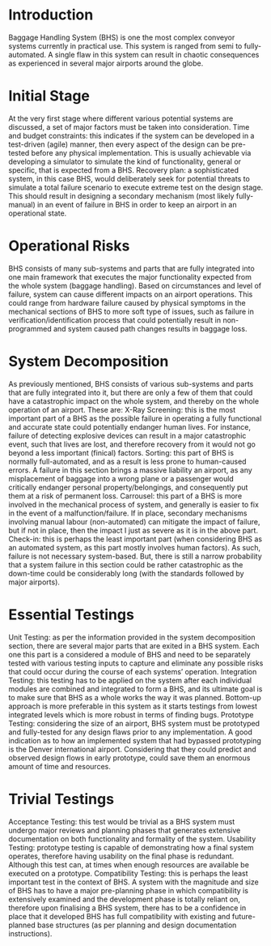 <h1>Introduction</h1>
Baggage Handling System (BHS) is one the most complex conveyor systems currently in practical use. This system is ranged from semi to fully-automated. A single flaw in this system can result in chaotic consequences as experienced in several major airports around the globe.
<h1>Initial Stage</h1>
At the very first stage where different various potential systems are discussed, a set of major factors must be taken into consideration.
Time and budget constraints: this indicates if the system can be developed in a test-driven (agile) manner, then every aspect of the design can be pre-tested before any physical implementation. This is usually achievable via developing a simulator to simulate the kind of functionality, general or specific, that is expected from a BHS.
Recovery plan: a sophisticated system, in this case BHS, would deliberately seek for potential threats to simulate a total failure scenario to execute extreme test on the design stage. This should result in designing a secondary mechanism (most likely fully-manual) in an event of failure in BHS in order to keep an airport in an operational state.
<h1>Operational Risks</h1>
BHS consists of many sub-systems and parts that are fully integrated into one main framework that executes the major functionality expected from the whole system (baggage handling). Based on circumstances and level of failure, system can cause different impacts on an airport operations. This could range from hardware failure caused by physical symptoms in the mechanical sections of BHS to more soft type of issues, such as failure in verification/identification process that could potentially result in non-programmed and system caused path changes results in baggage loss.
<h1>System Decomposition</h1>
As previously mentioned, BHS consists of various sub-systems and parts that are fully integrated into it, but there are only a few of them that could have a catastrophic impact on the whole system, and thereby on the whole operation of an airport. These are:
X-Ray Screening: this is the most important part of a BHS as the possible failure in operating a fully functional and accurate state could potentially endanger human lives. For instance, failure of detecting explosive devices can result in a major catastrophic event, such that lives are lost, and therefore recovery from it would not go beyond a less important (finical) factors.
Sorting: this part of BHS is normally full-automated, and as a result is less prone to human-caused errors. A failure in this section brings a massive liability an airport, as any misplacement of baggage into a wrong plane or a passenger would critically endanger personal property/belongings, and consequently put them at a risk of permanent loss.
Carrousel: this part of a BHS is more involved in the mechanical process of system, and generally is easier to fix in the event of a malfunction/failure. If in place, secondary mechanisms involving manual labour (non-automated) can mitigate the impact of failure, but if not in place, then the impact I just as severe as it is in the above part.
Check-in: this is perhaps the least important part (when considering BHS as an automated system, as this part mostly involves human factors). As such, failure is not necessary system-based. But, there is still a narrow probability that a system failure in this section could be rather catastrophic as the down-time could be considerably long (with the standards followed by major airports).
<h1>Essential Testings</h1>
Unit Testing: as per the information provided in the system decomposition section, there are several major parts that are exited in a BHS system. Each one this part is a considered a module of BHS and need to be separately tested with various testing inputs to capture and eliminate any possible risks that could occur during the course of each systems’ operation. 
Integration Testing: this testing has to be applied on the system after each individual modules are combined and integrated to form a BHS, and its ultimate goal is to make sure that BHS as a whole works the way it was planned. Bottom-up approach is more preferable in this system as it starts testings from lowest integrated levels which is more robust in terms of finding bugs.
Prototype Testing: considering the size of an airport, BHS system must be prototyped and fully-tested for any design flaws prior to any implementation. A good indication as to how an implemented system that had bypassed prototyping is the Denver international airport. Considering that they could predict and observed design flows in early prototype, could save them an enormous amount of time and resources.
<h1>Trivial Testings</h1>
Acceptance Testing: this test would be trivial as a BHS system must undergo major reviews and planning phases that generates extensive documentation on both functionality and formality of the system. 
Usability Testing: prototype testing is capable of demonstrating how a final system operates, therefore having usability on the final phase is redundant. Although this test can, at times when enough resources are available be executed on a prototype.
Compatibility Testing: this is perhaps the least important test in the context of BHS. A system with the magnitude and size of BHS has to have a major pre-planning phase in which compatibility is extensively examined and the development phase is totally reliant on, therefore upon finalising a BHS system, there has to be a confidence in place that it developed BHS has full compatibility with existing and future-planned base structures (as per planning and design documentation instructions).
